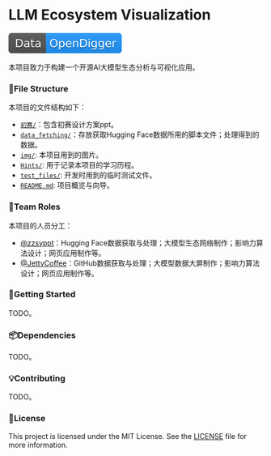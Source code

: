 # LLM Ecosystem Visualization

![Data-OpenDigger](img/Data-OpenDigger-2097FF.svg)

本项目致力于构建一个开源AI大模型生态分析与可视化应用。

### 📂File Structure

本项目的文件结构如下：

- [`初赛/`](初赛/)：包含初赛设计方案ppt。
- [`data_fetching/`](data_fetching/)：存放获取Hugging Face数据所用的脚本文件；处理得到的数据。
- [`img/`](img/): 本项目用到的图片。
- [`Hints/`](Hints/): 用于记录本项目的学习历程。
- [`test_files/`](test_files/): 开发时用到的临时测试文件。
- [`README.md`](README.md): 项目概览与向导。

### 👥Team Roles

本项目的人员分工：

- [@zzsyppt](https://github.com/zzsyppt)：Hugging Face数据获取与处理；大模型生态网络制作；影响力算法设计；网页应用制作等。
- [@JettyCoffee](https://github.com/JettyCoffee)：GitHub数据获取与处理；大模型数据大屏制作；影响力算法设计；网页应用制作等。

### 🚀Getting Started

TODO。

### 📦Dependencies

TODO。

### 💡Contributing

TODO。

### 📝License

This project is licensed under the MIT License. See the [LICENSE](./LICENSE) file for more information.
